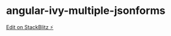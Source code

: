 # angular-ivy-multiple-jsonforms

[Edit on StackBlitz ⚡️](https://stackblitz.com/edit/angular-ivy-multiple-jsonforms)